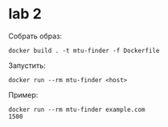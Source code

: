 # lab 2

Собрать образ:
```
docker build . -t mtu-finder -f Dockerfile
```

Запустить:
```
docker run --rm mtu-finder <host>
```
Пример:
```
docker run --rm mtu-finder example.com
1500
```

